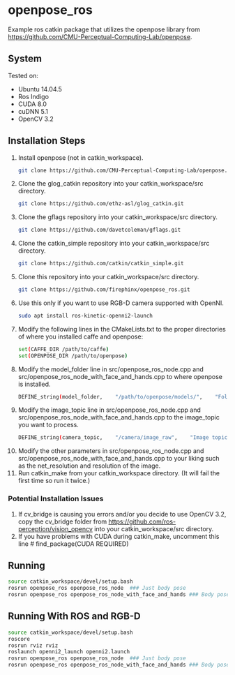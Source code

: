# openpose_ros

Example ros catkin package that utilizes the openpose library from https://github.com/CMU-Perceptual-Computing-Lab/openpose.

## System
Tested on:
* Ubuntu 14.04.5 
* Ros Indigo
* CUDA 8.0
* cuDNN 5.1
* OpenCV 3.2

## Installation Steps

1. Install openpose (not in catkin_workspace).
   ```bash
   git clone https://github.com/CMU-Perceptual-Computing-Lab/openpose.git
   ```
2. Clone the glog_catkin repository into your catkin_workspace/src directory.
   ```bash
   git clone https://github.com/ethz-asl/glog_catkin.git
   ```
3. Clone the gflags repository into your catkin_workspace/src directory.
   ```bash
   git clone https://github.com/davetcoleman/gflags.git
   ```
4. Clone the catkin_simple repository into your catkin_workspace/src directory.
   ```bash
   git clone https://github.com/catkin/catkin_simple.git
   ```
5. Clone this repository into your catkin_workspace/src directory.
   ```bash
   git clone https://github.com/firephinx/openpose_ros.git
   ```
6. Use this only if you want to use RGB-D camera supported with OpenNI.
   ```bash
   sudo apt install ros-kinetic-openni2-launch 
   ```
6. Modify the following lines in the CMakeLists.txt to the proper directories of where you installed caffe and openpose:
   ```bash
   set(CAFFE_DIR /path/to/caffe)
   set(OPENPOSE_DIR /path/to/openpose)
   ```
7. Modify the model_folder line in src/openpose_ros_node.cpp and src/openpose_ros_node_with_face_and_hands.cpp to where openpose is installed.
   ```bash
   DEFINE_string(model_folder,    "/path/to/openpose/models/",    "Folder where the pose models (COCO and MPI) are located.");
   ```
8. Modify the image_topic line in src/openpose_ros_node.cpp and src/openpose_ros_node_with_face_and_hands.cpp to the image_topic you want to process.
   ```bash
   DEFINE_string(camera_topic,    "/camera/image_raw",    "Image topic that OpenPose will process.");
   ```
9. Modify the other parameters in src/openpose_ros_node.cpp and src/openpose_ros_node_with_face_and_hands.cpp to your liking such as the net_resolution and resolution of the image.
10. Run catkin_make from your catkin_workspace directory. (It will fail the first time so run it twice.)

### Potential Installation Issues
1. If cv_bridge is causing you errors and/or you decide to use OpenCV 3.2, copy the cv_bridge folder from https://github.com/ros-perception/vision_opencv into your catkin_workspace/src directory. 
2. If you have problems with CUDA during catkin_make, uncomment this line # find_package(CUDA REQUIRED)

## Running
```bash
source catkin_workspace/devel/setup.bash
rosrun openpose_ros openpose_ros_node  ### Just body pose
rosrun openpose_ros openpose_ros_node_with_face_and_hands ### Body pose, face, and hands
```

## Running With ROS and RGB-D
```bash
source catkin_workspace/devel/setup.bash
roscore
rosrun rviz rviz
roslaunch openni2_launch openni2.launch
rosrun openpose_ros openpose_ros_node  ### Just body pose
rosrun openpose_ros openpose_ros_node_with_face_and_hands ### Body pose, face, and hands
```
